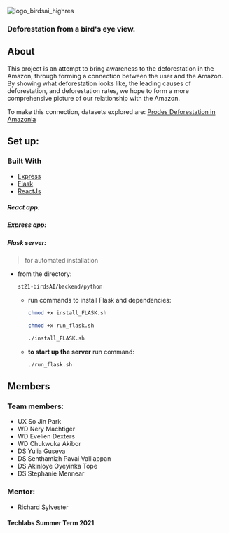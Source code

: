 ![logo_birdsai_highres](https://user-images.githubusercontent.com/60686512/125073844-d9f33400-e0bc-11eb-8555-ddab0ae796fb.png)

### Deforestation from a bird's eye view.

## About

This project is an attempt to bring awareness to the deforestation in the Amazon, through forming a connection between the user and the Amazon. By showing what deforestation looks like, the leading causes of deforestation, and deforestation rates, we hope to form a more comprehensive picture of our relationship with the Amazon.

To make this connection, datasets explored are:
[Prodes Deforestation in Amazonia](https://data.globalforestwatch.org/datasets/gfw::prodes-deforestation-in-amazonia/about)

## Set up:

### Built With

- [Express](https://expressjs.com/)
- [Flask](https://flask.palletsprojects.com/en/2.0.x/)
- [ReactJs](https://reactjs.org/)

##### React app:

##### Express app:

##### Flask server:

> for automated installation

- from the directory:
  ```sh
  st21-birdsAI/backend/python
  ```
  - run commands to install Flask and dependencies:
    ```sh
    chmod +x install_FLASK.sh
    ```
    ```sh
    chmod +x run_flask.sh
    ```
    ```sh
    ./install_FLASK.sh
    ```
  - **to start up the server** run command:
    ```sh
    ./run_flask.sh
    ```

## Members

### Team members:

- UX So Jin Park
- WD Nery Machtiger
- WD Evelien Dexters
- WD Chukwuka Akibor
- DS Yulia Guseva
- DS Senthamizh Pavai Valliappan
- DS Akinloye Oyeyinka Tope
- DS Stephanie Mennear

### Mentor:

- Richard Sylvester

#### Techlabs Summer Term 2021
